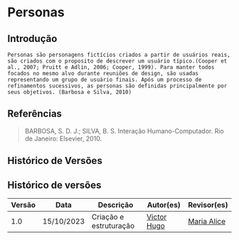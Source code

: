 # Personas

## Introdução
    Personas são personagens fictícios criados a partir de usuários reais, são criados com o proposito de descrever um usuário típico.(Cooper et al., 2007; Pruitt e Adlin, 2006; Cooper, 1999). Para manter todos focados no mesmo alvo durante reuniões de design, são usadas representando um grupo de usuário finais. Após um processo de refinamentos sucessivos, as personas são definidas principalmente por seus objetivos. (Barbosa e Silva, 2010)
## 


## Referências 

>  BARBOSA, S. D. J.; SILVA, B. S. Interação Humano-Computador. Rio de Janeiro: Elsevier, 2010.

## Histórico de Versões 

## Histórico de versões

| Versão | Data       | Descrição           | Autor(es)                                       | Revisor(es)                               |
| ------ | ---------- | ------------------- | ----------------------------------------------- | ----------------------------------------- |
| 1.0    | 15/10/2023 | Criação e estruturação | [Victor Hugo](https://github.com/ViictorHugoo) | [Maria Alice](https://github.com/Maliz30) |